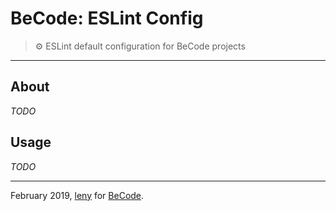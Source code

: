 # BeCode: ESLint Config

> ⚙️ ESLint default configuration for BeCode projects

* * *

## About

*TODO*

## Usage

*TODO*

* * *

February 2019, [leny](https://github.com/leny) for [BeCode](https://becode.org).